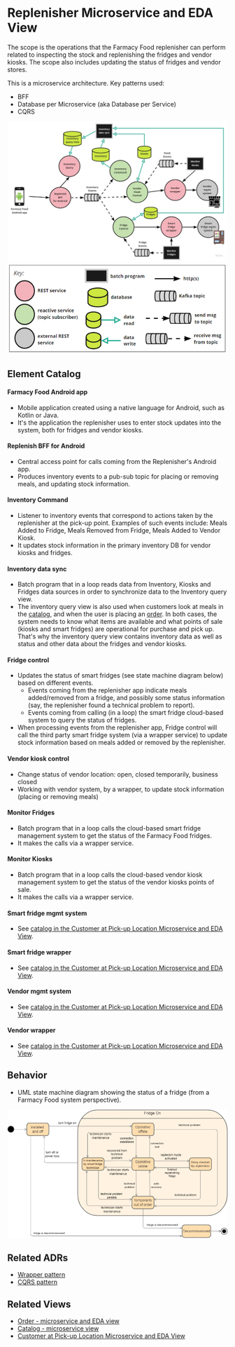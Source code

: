 # Replenisher Microservice and EDA View 
The scope is the operations that the Farmacy Food replenisher can perform related to inspecting the stock and replenishing 
the fridges and vendor kiosks. The scope also includes updating the status of fridges and vendor stores. 

This is a microservice architecture. Key patterns used:
- BFF
- Database per Microservice (aka Database per Service)
- CQRS 

![Replenisher microservice and eda view](../images/replenish-microservice-eda-view-primary.jpg)
![Notation key](../images/notation-key-microservice-views.png)


## Element Catalog 

#### Farmacy Food Android app
- Mobile application created using a native language for Android, such as Kotlin or Java.
- It's the application the replenisher uses to enter stock updates into the system, both for fridges and vendor kiosks.  

#### Replenish BFF for Android
- Central access point for calls coming from the Replenisher's Android app.
- Produces inventory events to a pub-sub topic for placing or removing meals, and updating stock information.

#### Inventory Command
- Listener to inventory events that correspond to actions taken by the replenisher at the pick-up point. Examples of
such events include: Meals Added to Fridge, Meals Removed from Fridge, Meals Added to Vendor Kiosk. 
- It updates stock information in the primary inventory DB for vendor kiosks and fridges. 

#### Inventory data sync
- Batch program that in a loop reads data from Inventory, Kiosks and Fridges data sources in order to synchronize data to the Inventory query view. 
- The inventory query view is also used when customers look at meals in the [catalog](catalog-microservice-view.md), 
and when the user is placing an [order](order-microservice-eda-view.md). In both cases, the system needs to know what items are available and what points of sale (kiosks and smart fridges)
are operational for purchase and pick up. That's why the inventory query view contains inventory data as well as 
status and other data about the fridges and vendor kiosks.         

#### Fridge control
- Updates the status of smart fridges (see state machine diagram below) based on different events. 
    - Events coming from the replenisher app indicate meals added/removed from a fridge, and possibly some status information (say, 
    the replenisher found a technical problem to report).
    - Events coming from calling (in a loop) the smart fridge cloud-based system to query the status of fridges.  
- When processing events from the replenisher app, Fridge control will call the third party smart fridge system 
(via a wrapper service) to update stock information based on meals added or removed by the replenisher. 

#### Vendor kiosk control
- Change status of vendor location: open, closed temporarily, business closed
- Working with vendor system, by a wrapper, to update stock information (placing or removing meals)

#### Monitor Fridges
- Batch program that in a loop calls the cloud-based smart fridge management system to get the status of the Farmacy
Food fridges. 
- It makes the calls via a wrapper service. 

#### Monitor Kiosks
- Batch program that in a loop calls the cloud-based vendor kiosk management system to get the status of the vendor kiosks points of sale. 
- It makes the calls via a wrapper service. 

#### Smart fridge mgmt system
- See [catalog in the Customer at Pick-up Location Microservice and EDA View](customer-pickup-microservice-eda-view.md).

#### Smart fridge wrapper
- See [catalog in the Customer at Pick-up Location Microservice and EDA View](customer-pickup-microservice-eda-view.md).

#### Vendor mgmt system
- See [catalog in the Customer at Pick-up Location Microservice and EDA View](customer-pickup-microservice-eda-view.md).

#### Vendor wrapper
- See [catalog in the Customer at Pick-up Location Microservice and EDA View](customer-pickup-microservice-eda-view.md).

## Behavior
- UML state machine diagram showing the status of a fridge (from a Farmacy Food system perspective).

![State machine of fridges](../images/replenish-microservices-eda-state-machine.png)
 
## Related ADRs 
- [Wrapper pattern](../ADRs/ADR004-wrapper-pattern.md)
- [CQRS pattern](../ADRs/ADR005-cqrs-pattern.md)

## Related Views
- [Order - microservice and EDA view](order-microservice-eda-view.md) 
- [Catalog - microservice view](catalog-microservice-view.md)
- [Customer at Pick-up Location Microservice and EDA View](customer-pickup-microservice-eda-view.md)
